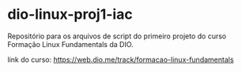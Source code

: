 # dio-linux-proj1-iac
Repositório para os arquivos de script do primeiro projeto do curso Formação Linux Fundamentals da DIO.

link do curso: https://web.dio.me/track/formacao-linux-fundamentals